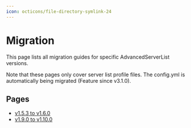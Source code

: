 ```yaml
---
icon: octicons/file-directory-symlink-24
---
```


# Migration

This page lists all migration guides for specific AdvancedServerList versions.

Note that these pages only cover server list profile files. The config.yml is automatically being migrated (Feature since v3.1.0).

## Pages

- [v1.5.3 to v1.6.0](v1_5_3-to-v1_6_0.md)
- [v1.9.0 to v1.10.0](v1_9_0-to-v1_10_0.md)